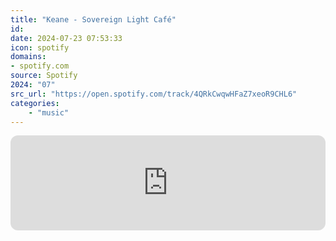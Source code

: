 ```yaml
---
title: "Keane - Sovereign Light Café"
id: 
date: 2024-07-23 07:53:33
icon: spotify
domains:
- spotify.com
source: Spotify
2024: "07"
src_url: "https://open.spotify.com/track/4QRkCwqwHFaZ7xeoR9CHL6"
categories:
    - "music"
---
```

<iframe style="border-radius: 12px" width="100%" height="152" title="Spotify Embed: Sovereign Light Café" frameborder="0" allowfullscreen allow="autoplay; clipboard-write; encrypted-media; fullscreen; picture-in-picture" loading="lazy" src="https://open.spotify.com/embed/track/4QRkCwqwHFaZ7xeoR9CHL6?utm_source=oembed"></iframe>
